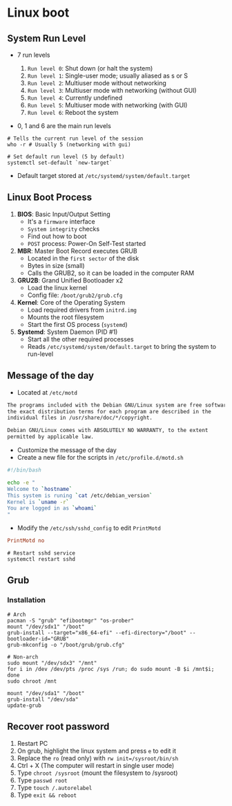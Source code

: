# Linux boot

## System Run Level

- 7 run levels

  1. `Run level 0`: Shut down (or halt the system)
  1. `Run level 1`: Single-user mode; usually aliased as s or S
  1. `Run level 2`: Multiuser mode without networking
  1. `Run level 3`: Multiuser mode with networking (without GUI)
  1. `Run level 4`: Currently undefined
  1. `Run level 5`: Multiuser mode with networking (with GUI)
  1. `Run level 6`: Reboot the system

- 0, 1 and 6 are the main run levels

```shell
# Tells the current run level of the session
who -r # Usually 5 (networking with gui)
```

```shell
# Set default run level (5 by default)
systemctl set-default `new-target`
```

- Default target stored at `/etc/systemd/system/default.target`

## Linux Boot Process

1. **BIOS**: Basic Input/Output Setting
   - It's a `firmware` interface
   - `System integrity` checks
   - Find out how to boot
   - `POST` process: Power-On Self-Test started
1. **MBR**: Master Boot Record executes GRUB
   - Located in the `first sector` of the disk
   - Bytes in size (small)
   - Calls the GRUB2, so it can be loaded in the computer RAM
1. **GRU2B**: Grand Unified Bootloader x2
   - Load the linux kernel
   - Config file: `/boot/grub2/grub.cfg`
1. **Kernel**: Core of the Operating System
   - Load required drivers from `initrd.img`
   - Mounts the root filesystem
   - Start the first OS process (`systemd`)
1. **Systemd**: System Daemon (PID #1)
   - Start all the other required processes
   - Reads `/etc/systemd/system/default.target` to bring the system to run-level

## Message of the day

- Located at `/etc/motd`

```txt
The programs included with the Debian GNU/Linux system are free software;
the exact distribution terms for each program are described in the
individual files in /usr/share/doc/*/copyright.

Debian GNU/Linux comes with ABSOLUTELY NO WARRANTY, to the extent
permitted by applicable law.
```

- Customize the message of the day
- Create a new file for the scripts in `/etc/profile.d/motd.sh`

```bash
#!/bin/bash

echo -e "
Welcome to `hostname`
This system is runing `cat /etc/debian_version`
Kernel is `uname -r`
You are logged in as `whoami`
"
```

- Modify the `/etc/ssh/sshd_config` to edit `PrintMotd`

```conf
PrintMotd no
```

```shell
# Restart sshd service
systemctl restart sshd
```

## Grub

### Installation

```shell
# Arch
pacman -S "grub" "efibootmgr" "os-prober"
mount "/dev/sdx1" "/boot"
grub-install --target="x86_64-efi" --efi-directory="/boot" --bootloader-id="GRUB"
grub-mkconfig -o "/boot/grub/grub.cfg"
```

```shell
# Non-arch
sudo mount "/dev/sdx3" "/mnt"
for i in /dev /dev/pts /proc /sys /run; do sudo mount -B $i /mnt$i; done
sudo chroot /mnt

mount "/dev/sda1" "/boot"
grub-install "/dev/sda"
update-grub
```

## Recover root password

1. Restart PC
1. On grub, highlight the linux system and press `e` to edit it
1. Replace the `ro` (read only) with `rw init=/sysroot/bin/sh`
1. Ctrl + X (The computer will restart in single user mode)
1. Type `chroot /sysroot` (mount the filesystem to /sysroot)
1. Type `passwd root`
1. Type `touch /.autorelabel`
1. Type `exit && reboot`
